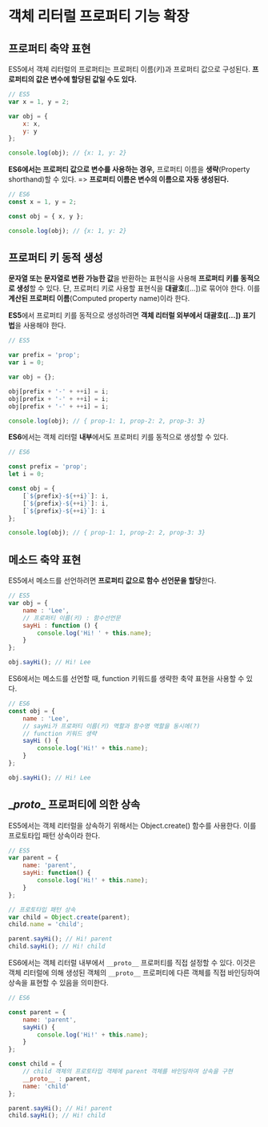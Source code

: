 # 객체 리터럴 프로퍼티 기능 확장





## 프로퍼티 축약 표현

ES5에서 객체 리터럴의 프로퍼티는 프로퍼티 이름(키)과 프로퍼티 값으로 구성된다. **프로퍼티의 값은 변수에 할당된 값일 수도 있다.**

```javascript
// ES5
var x = 1, y = 2;

var obj = {
    x: x,
    y: y
};

console.log(obj); // {x: 1, y: 2}
```



**ES6에서는 프로퍼티 값으로 변수를 사용하는 경우,** 프로퍼티 이름을 **생략**(Property shorthand)할 수 있다. => **프로퍼티 이름은 변수의 이름으로 자동 생성된다.**



```javascript
// ES6
const x = 1, y = 2;

const obj = { x, y };

console.log(obj); // {x: 1, y: 2}
```





##  프로퍼티 키 동적 생성

**문자열 또는 문자열로 변환 가능한 값**을 반환하는 표현식을 사용해 **프로퍼티 키를 동적으로 생성**할 수 있다. 단, 프로퍼티 키로 사용할 표현식을 **대괄호**([...])로 묶어야 한다. 이를 **계산된 프로퍼티 이름**(Computed property name)이라 한다.

**ES5**에서 프로퍼티 키를 동적으로 생성하려면 **객체 리터럴 외부에서 대괄호([...]) 표기법**을 사용해야 한다.

```javascript
// ES5

var prefix = 'prop';
var i = 0;

var obj = {};

obj[prefix + '-' + ++i] = i;
obj[prefix + '-' + ++i] = i;
obj[prefix + '-' + ++i] = i;

console.log(obj); // { prop-1: 1, prop-2: 2, prop-3: 3}
```

**ES6**에서는 객체 리터럴 **내부**에서도 프로퍼티 키를 동적으로 생성할 수 있다.

```javascript
// ES6

const prefix = 'prop';
let i = 0;

const obj = {
    [`${prefix}-${++i}`]: i,
    [`${prefix}-${++i}`]: i,
    [`${prefix}-${++i}`]: i
};

console.log(obj); // { prop-1: 1, prop-2: 2, prop-3: 3}
```





## 메소드 축약 표현

ES5에서 메소드를 선언하려면 **프로퍼티 값으로 함수 선언문을 할당**한다.

```javascript
// ES5
var obj = {
    name : 'Lee',
    // 프로퍼티 이름(키) : 함수선언문
    sayHi : function () {
        console.log('Hi! ' + this.name);
    }
};

obj.sayHi(); // Hi! Lee
```



ES6에서는 메소드를 선언할 때, function 키워드를 생략한 축약 표현을 사용할 수 있다.


```javascript
// ES6
const obj = {
    name : 'Lee',
    // sayHi가 프로퍼티 이름(키) 역할과 함수명 역할을 동시에(?)
    // function 키워드 생략
    sayHi () {
        console.log('Hi!' + this.name);
    }
};

obj.sayHi(); // Hi! Lee
```



## \__proto__ 프로퍼티에 의한 상속

ES5에서는 객체 리터럴을 상속하기 위해서는 Object.create() 함수를 사용한다. 이를 프로토타입 패턴 상속이라 한다.

```javascript
// ES5
var parent = {
    name: 'parent',
    sayHi: function() {
        console.log('Hi!' + this.name); 
    }
};

// 프로토타입 패턴 상속
var child = Object.create(parent);
child.name = 'child';

parent.sayHi(); // Hi! parent
child.sayHi(); // Hi! child
```



ES6에서는 객체 리터럴 내부에서 `__proto__` 프로퍼티를 직접 설정할 수 있다. 이것은 객체 리터럴에 의해 생성된 객체의 `__proto__` 프로퍼티에 다른 객체를 직접 바인딩하여 상속을 표현할 수 있음을 의미한다.

```javascript
// ES6

const parent = {
    name: 'parent',
    sayHi() {
        console.log('Hi!' + this.name);
    }
};

const child = {
    // child 객체의 프로토타입 객체에 parent 객체를 바인딩하여 상속을 구현
    __proto__ : parent,
    name: 'child'
};

parent.sayHi(); // Hi! parent
child.sayHi(); // Hi! child
```


